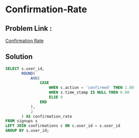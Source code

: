 # Confirmation-Rate
## Problem Link :
[Confirmation Rate](https://leetcode.com/problems/confirmation-rate/description/?envType=study-plan-v2&envId=top-sql-50)
## Solution
```sql
SELECT s.user_id,
       ROUND(
           AVG(
               CASE 
                   WHEN c.action = 'confirmed' THEN 1.00
                   WHEN s.time_stamp IS NULL THEN 0.00
                   ELSE 0
               END
           ),
           2
       ) AS confirmation_rate
FROM signups s
LEFT JOIN confirmations c ON c.user_id = s.user_id
GROUP BY s.user_id;

